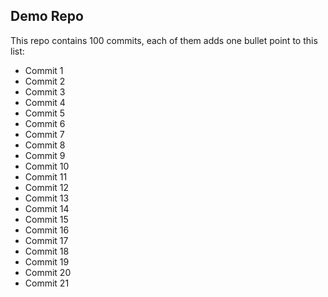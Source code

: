 ## Demo Repo

This repo contains 100 commits, each of them adds one bullet point to this list:

* Commit 1
* Commit 2
* Commit 3
* Commit 4
* Commit 5
* Commit 6
* Commit 7
* Commit 8
* Commit 9
* Commit 10
* Commit 11
* Commit 12
* Commit 13
* Commit 14
* Commit 15
* Commit 16
* Commit 17
* Commit 18
* Commit 19
* Commit 20
* Commit 21

